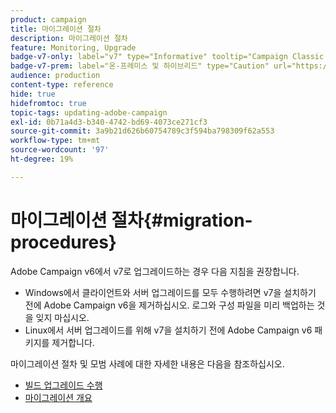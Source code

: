 ```yaml
---
product: campaign
title: 마이그레이션 절차
description: 마이그레이션 절차
feature: Monitoring, Upgrade
badge-v7-only: label="v7" type="Informative" tooltip="Campaign Classic v7에만 적용"
badge-v7-prem: label="온-프레미스 및 하이브리드" type="Caution" url="https://experienceleague.adobe.com/docs/campaign-classic/using/installing-campaign-classic/architecture-and-hosting-models/hosting-models-lp/hosting-models.html?lang=ko" tooltip="온-프레미스 및 하이브리드 배포에만 적용"
audience: production
content-type: reference
hide: true
hidefromtoc: true
topic-tags: updating-adobe-campaign
exl-id: 0b71a4d3-b340-4742-bd69-4073ce271cf3
source-git-commit: 3a9b21d626b60754789c3f594ba798309f62a553
workflow-type: tm+mt
source-wordcount: '97'
ht-degree: 19%

---
```


# 마이그레이션 절차{#migration-procedures}



Adobe Campaign v6에서 v7로 업그레이드하는 경우 다음 지침을 권장합니다.

* Windows에서 클라이언트와 서버 업그레이드를 모두 수행하려면 v7을 설치하기 전에 Adobe Campaign v6을 제거하십시오. 로그와 구성 파일을 미리 백업하는 것을 잊지 마십시오.
* Linux에서 서버 업그레이드를 위해 v7을 설치하기 전에 Adobe Campaign v6 패키지를 제거합니다.

마이그레이션 절차 및 모범 사례에 대한 자세한 내용은 다음을 참조하십시오.

* [빌드 업그레이드 수행](https://helpx.adobe.com/kr/campaign/kb/acc-build-upgrade.html)
* [마이그레이션 개요](../../migration/using/about-migration.md)
